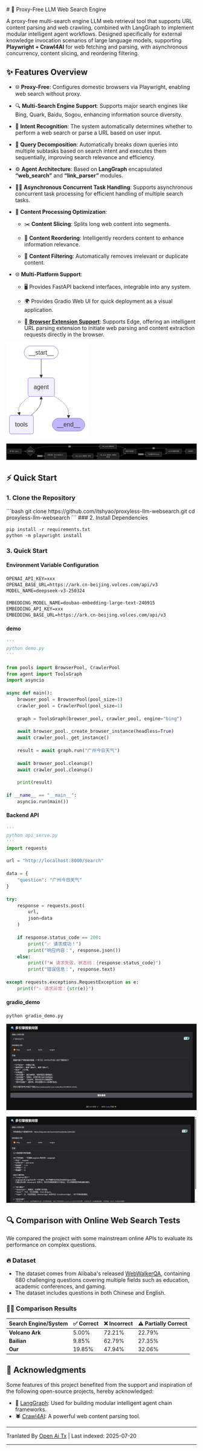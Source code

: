 <translate-content># 🧠 Proxy-Free LLM Web Search Engine

A proxy-free multi-search engine LLM web retrieval tool that supports URL content parsing and web crawling, combined with LangGraph to implement modular intelligent agent workflows. Designed specifically for external knowledge invocation scenarios of large language models, supporting **Playwright + Crawl4AI** for web fetching and parsing, with asynchronous concurrency, content slicing, and reordering filtering.

## ✨ Features Overview

- 🌐 **Proxy-Free**: Configures domestic browsers via Playwright, enabling web search without proxy.
- 🔍 **Multi-Search Engine Support**: Supports major search engines like Bing, Quark, Baidu, Sogou, enhancing information source diversity.
- 🤖 **Intent Recognition**: The system automatically determines whether to perform a web search or parse a URL based on user input.
- 🔄 **Query Decomposition**: Automatically breaks down queries into multiple subtasks based on search intent and executes them sequentially, improving search relevance and efficiency.
- ⚙️ **Agent Architecture**: Based on **LangGraph** encapsulated **“web_search”** and **“link_parser”** modules.
- 🏃‍♂️ **Asynchronous Concurrent Task Handling**: Supports asynchronous concurrent task processing for efficient handling of multiple search tasks.
- 📝 **Content Processing Optimization**:

  - ✂️ **Content Slicing**: Splits long web content into segments.

  - 🔄 **Content Reordering**: Intelligently reorders content to enhance information relevance.

  - 🚫 **Content Filtering**: Automatically removes irrelevant or duplicate content.
- 🌐 **Multi-Platform Support**:

  - 🖥️ Provides FastAPI backend interfaces, integrable into any system.

  - 🌍 Provides Gradio Web UI for quick deployment as a visual application.
  
  - 🧩[ **Browser Extension Support**](https://github.com/itshyao/proxyless-llm-websearch/tree/main/extension): Supports Edge, offering an intelligent URL parsing extension to initiate web parsing and content extraction requests directly in the browser.
  

![workflow](https://raw.githubusercontent.com/itshyao/proxyless-llm-websearch/main/img/workflow.png)

![framework](https://raw.githubusercontent.com/itshyao/proxyless-llm-websearch/main/img/framework.png)

## ⚡ Quick Start

### 1. Clone the Repository
</translate-content>
```bash
git clone https://github.com/itshyao/proxyless-llm-websearch.git
cd proxyless-llm-websearch
```
### 2. Install Dependencies


```
pip install -r requirements.txt
python -m playwright install
```
### 3. Quick Start

#### Environment Variable Configuration


```
OPENAI_API_KEY=xxx
OPENAI_BASE_URL=https://ark.cn-beijing.volces.com/api/v3
MODEL_NAME=deepseek-v3-250324

EMBEDDING_MODEL_NAME=doubao-embedding-large-text-240915
EMBEDDING_API_KEY=xxx
EMBEDDING_BASE_URL=https://ark.cn-beijing.volces.com/api/v3
```
#### demo


```python
'''
python demo.py
'''

from pools import BrowserPool, CrawlerPool
from agent import ToolsGraph
import asyncio

async def main():
    browser_pool = BrowserPool(pool_size=1)
    crawler_pool = CrawlerPool(pool_size=1)
    
    graph = ToolsGraph(browser_pool, crawler_pool, engine="bing")

    await browser_pool._create_browser_instance(headless=True)
    await crawler_pool._get_instance()

    result = await graph.run("广州今日天气")

    await browser_pool.cleanup()
    await crawler_pool.cleanup()

    print(result)

if __name__ == "__main__":
    asyncio.run(main())
```
#### Backend API


```python
'''
python api_serve.py
'''
import requests

url = "http://localhost:8000/search"

data = {
    "question": "广州今日天气"
}

try:
    response = requests.post(
        url,
        json=data
    )

    if response.status_code == 200:
        print("✅ 请求成功！")
        print("响应内容：", response.json())
    else:
        print(f"❌ 请求失败，状态码：{response.status_code}")
        print("错误信息：", response.text)

except requests.exceptions.RequestException as e:
    print(f"⚠️ 请求异常：{str(e)}")
```
#### gradio_demo


```
python gradio_demo.py
```
![gradio](https://raw.githubusercontent.com/itshyao/proxyless-llm-websearch/main/img/gradio1.png)

![gradio](https://raw.githubusercontent.com/itshyao/proxyless-llm-websearch/main/img/gradio2.png)

## 🔍 Comparison with Online Web Search Tests

We compared the project with some mainstream online APIs to evaluate its performance on complex questions.

### 🔥 Dataset

- The dataset comes from Alibaba's released [WebWalkerQA](https://huggingface.co/datasets/callanwu/WebWalkerQA), containing 680 challenging questions covering multiple fields such as education, academic conferences, and gaming.
- The dataset includes questions in both Chinese and English.

### 🧑‍🏫 Comparison Results

| Search Engine/System | ✅ Correct | ❌ Incorrect | ⚠️ Partially Correct |
| -------------------- | ---------- | ------------ | -------------------- |
| **Volcano Ark**      | 5.00%      | 72.21%       | 22.79%               |
| **Bailian**          | 9.85%      | 62.79%       | 27.35%               |
| **Our**              | 19.85%     | 47.94%       | 32.06%               |

## 🙏 Acknowledgments

Some features of this project benefited from the support and inspiration of the following open-source projects, hereby acknowledged:

- 🧠 [LangGraph](https://github.com/langchain-ai/langgraph): Used for building modular intelligent agent chain frameworks.
- 🕷 [Crawl4AI](https://github.com/unclecode/crawl4ai): A powerful web content parsing tool.



---


Tranlated By [Open Ai Tx](https://github.com/OpenAiTx/OpenAiTx) | Last indexed: 2025-07-20


---